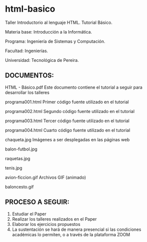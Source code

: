 # html-basico
Taller Introductorio al lenguaje HTML. Tutorial Básico.

Materia base: Introducción a la Informática.

Programa: Ingeniería de Sistemas y Computación.

Facultad: Ingenierías.

Universidad: Tecnológica de Pereira.

DOCUMENTOS:
-------------------------------------------------------------------------------------------------
HTML - Básico.pdf Este documento contiene el tutorial a seguir para desarrollar los talleres

programa001.html			Primer código fuente utilizado en el tutorial

programa002.html			Segundo código fuente utilizado en el tutorial

programa003.html			Tercer código fuente utilizado en el tutorial

programa004.html			Cuarto código fuente utilizado en el tutorial

chaqueta.jpg           Imágenes a ser desplegadas en las páginas web

balon-futbol.jpg

raquetas.jpg

tenis.jpg

avion-ficcion.gif      Archivos GIF (animado)

baloncesto.gif

PROCESO A SEGUIR:
-----------------
1. Estudiar el Paper
2. Realizar los talleres realizados en el Paper
3. Elaborar los ejercicios propuestos
4. La sustentación se hará de manera presencial si las condiciones académicas lo permiten, o a través de la plataforma ZOOM
